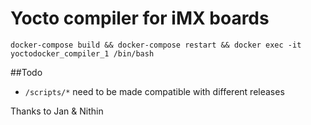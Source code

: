 # Yocto compiler for iMX boards

```
docker-compose build && docker-compose restart && docker exec -it yoctodocker_compiler_1 /bin/bash
```

##Todo

* ```/scripts/*``` need to be made compatible with different releases


Thanks to Jan & Nithin
